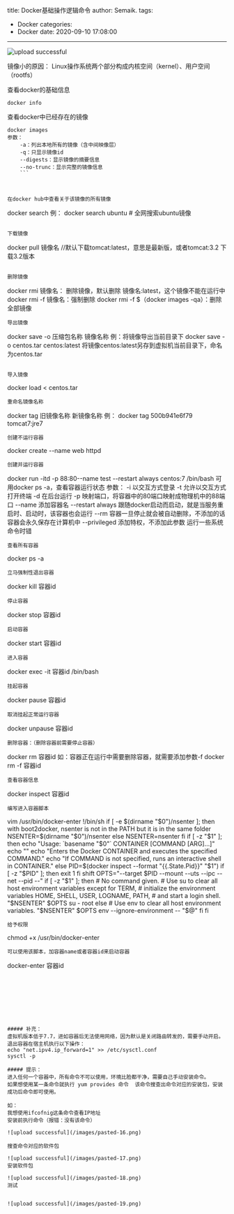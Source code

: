title: Docker基础操作逻辑命令
author: Semaik.
tags:
  - Docker
categories:
  - Docker
date: 2020-09-10 17:08:00
---
![upload successful](/images/pasted-15.png)

镜像小的原因：
Linux操作系统两个部分构成内核空间（kernel）、用户空间（rootfs）

查看docker的基础信息

`docker info`


查看docker中已经存在的镜像
```
docker images
参数：
	-a：列出本地所有的镜像（含中间映像层）
	-q：只显示镜像id
	--digests：显示镜像的摘要信息
	--no-trunc：显示完整的镜像信息
    ```



在docker hub中查看关于该镜像的所有镜像

```
docker search
例：
docker search ubuntu # 全网搜索ubuntu镜像
```

下载镜像
```
docker pull 镜像名   //默认下载tomcat:latest，意思是最新版，或者tomcat:3.2  下载3.2版本
```

删除镜像
```
docker rmi 镜像名： 删除镜像，默认删除 镜像名:latest，这个镜像不能在运行中
docker rmi -f 镜像名：强制删除
docker rmi -f $（docker images -qa）：删除全部镜像
```
导出镜像
```
docker save -o 压缩包名称 镜像名称
例：将镜像导出当前目录下
docker save -o centos.tar centos:latest
将镜像centos:latest另存到虚拟机当前目录下，命名为centos.tar
```
 
导入镜像
```
docker load < centos.tar
```
重命名镜像名称
```
docker tag 旧镜像名称 新镜像名称
例：
docker tag 500b941e6f79 tomcat7:jre7
```
创建不运行容器
```
docker create --name web httpd
```
创建并运行容器
```
docker run -itd -p 88:80--name test --restart always centos:7 /bin/bash
可用docker ps -a，查看容器运行状态
参数：
    -i  以交互方式登录
    -t  允许以交互方式打开终端
    -d  在后台运行
    -p  映射端口，将容器中的80端口映射成物理机中的88端口
    --name  添加容器名
    --restart always  跟随docker启动而启动，就是当服务重启时、启动时，该容器也会运行
    --rm  容器一旦停止就会被自动删除，不添加的话容器会永久保存在计算机中
    --privileged  添加特权，不添加此参数 运行一些系统命令时错
```
查看所有容器
```
docker ps -a
```
立马强制性退出容器
```
docker kill 容器id
```
停止容器
```
docker stop 容器id
```
启动容器
```
docker start 容器id
```
进入容器
```
docker exec -it 容器id /bin/bash
```
挂起容器
```
docker pause 容器id
```
取消挂起正常运行容器
```
docker unpause 容器id
```
删除容器：（删除容器前需要停止容器）
```
docker rm 容器id
如：容器正在运行中需要删除容器，就需要添加参数-f
docker rm -f 容器id
```
查看容器信息
```
docker inspect 容器id
```
编写进入容器脚本
```
vim /usr/bin/docker-enter
!/bin/sh
if [ -e $(dirname "$0")/nsenter ]; then
 with boot2docker, nsenter is not in the PATH but it is in the same folder
  NSENTER=$(dirname "$0")/nsenter
else
  NSENTER=nsenter
fi
if [ -z "$1" ]; then
  echo "Usage: `basename "$0"` CONTAINER [COMMAND [ARG]...]"
  echo ""
  echo "Enters the Docker CONTAINER and executes the specified COMMAND."
  echo "If COMMAND is not specified, runs an interactive shell in CONTAINER."
else
  PID=$(docker inspect --format "{{.State.Pid}}" "$1")
  if [ -z "$PID" ]; then
    exit 1
  fi
  shift
  OPTS="--target $PID --mount --uts --ipc --net --pid --"
  if [ -z "$1" ]; then
    # No command given.
    # Use su to clear all host environment variables except for TERM,
    # initialize the environment variables HOME, SHELL, USER, LOGNAME, PATH,
    # and start a login shell.
    "$NSENTER" $OPTS su - root
 else
    # Use env to clear all host environment variables.
    "$NSENTER" $OPTS env --ignore-environment -- "$@"
  fi
fi
```
给予权限
```
chmod +x /usr/bin/docker-enter
```
可以使用该脚本，加容器name或者容器id来启动容器
```
docker-enter 容器id
```








##### 补充：
虚拟机版本低于7.7，进如容器后无法使用网络，因为默认是关闭路由转发的，需要手动开启。
退出容器在宿主机执行以下操作：
echo "net.ipv4.ip_forward=1" >> /etc/sysctl.conf
sysctl -p

##### 提示：
进入任何一个容器中，所有命令不可以使用，环境比脸都干净，需要自己手动安装命令。
如果想使用某一条命令就执行 yum provides 命令  该命令搜查出命令对应的安装包，安装成功后命令即可使用。

如：
我想使用ifcofnig这条命令查看IP地址
安装前执行命令（报错：没有该命令）

![upload successful](/images/pasted-16.png)

搜查命令对应的软件包

![upload successful](/images/pasted-17.png)
安装软件包

![upload successful](/images/pasted-18.png)
测试


![upload successful](/images/pasted-19.png)